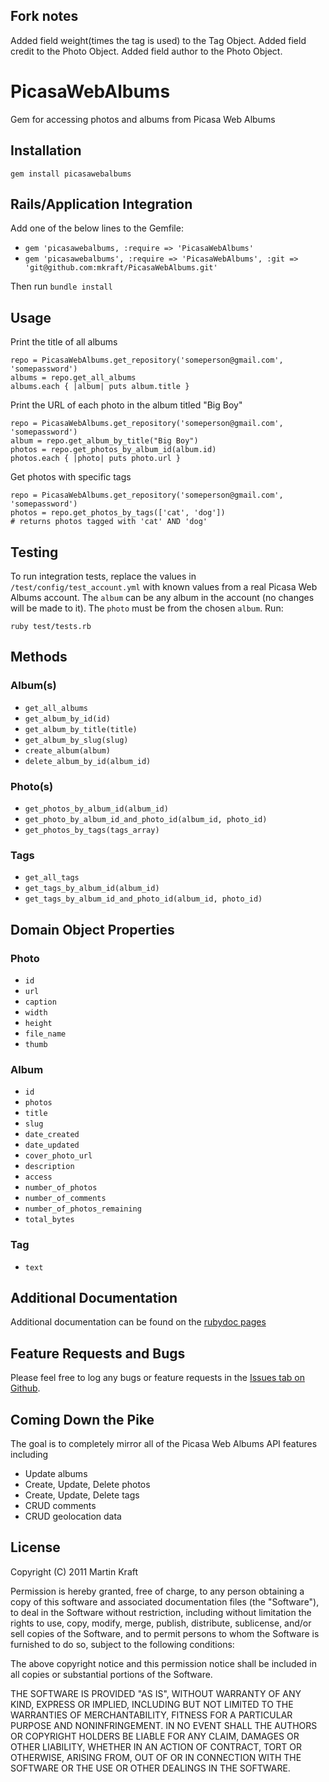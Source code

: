 Fork notes
----------

Added field weight(times the tag is used) to the Tag Object.
Added field credit to the Photo Object.
Added field author to the Photo Object.

PicasaWebAlbums
===============


Gem for accessing photos and albums from Picasa Web Albums

Installation
------------

	gem install picasawebalbums
	
Rails/Application Integration
-----------------------------

Add one of the below lines to the Gemfile:

- `gem 'picasawebalbums, :require => 'PicasaWebAlbums'`
- `gem 'picasawebalbums', :require => 'PicasaWebAlbums', :git => 'git@github.com:mkraft/PicasaWebAlbums.git'`

Then run `bundle install`

Usage
-----

Print the title of all albums

	repo = PicasaWebAlbums.get_repository('someperson@gmail.com', 'somepassword')
	albums = repo.get_all_albums
	albums.each { |album| puts album.title }

Print the URL of each photo in the album titled "Big Boy"

	repo = PicasaWebAlbums.get_repository('someperson@gmail.com', 'somepassword')
	album = repo.get_album_by_title("Big Boy")
	photos = repo.get_photos_by_album_id(album.id)
	photos.each { |photo| puts photo.url }

Get photos with specific tags

	repo = PicasaWebAlbums.get_repository('someperson@gmail.com', 'somepassword')
	photos = repo.get_photos_by_tags(['cat', 'dog'])
	# returns photos tagged with 'cat' AND 'dog'

Testing
-------

To run integration tests, replace the values in `/test/config/test_account.yml` with known values from a real Picasa Web Albums account. The `album` can be any album in the account (no changes will be made to it). The `photo` must be from the chosen `album`. Run:

	ruby test/tests.rb

Methods
-------

### Album(s)

- `get_all_albums`
- `get_album_by_id(id)`
- `get_album_by_title(title)`
- `get_album_by_slug(slug)`
- `create_album(album)`
- `delete_album_by_id(album_id)`

### Photo(s)

- `get_photos_by_album_id(album_id)`
- `get_photo_by_album_id_and_photo_id(album_id, photo_id)`
- `get_photos_by_tags(tags_array)`

### Tags

- `get_all_tags`
- `get_tags_by_album_id(album_id)`
- `get_tags_by_album_id_and_photo_id(album_id, photo_id)`

Domain Object Properties
------------------------

### Photo

- `id`
- `url`
- `caption`
- `width`
- `height`
- `file_name`
- `thumb`

### Album

- `id`
- `photos`
- `title`
- `slug`
- `date_created`
- `date_updated`
- `cover_photo_url`
- `description`
- `access`
- `number_of_photos`
- `number_of_comments`
- `number_of_photos_remaining`
- `total_bytes`

### Tag

- `text`

Additional Documentation
------------------------

Additional documentation can be found on the [rubydoc pages](http://rubydoc.info/gems/picasawebalbums)

Feature Requests and Bugs
-------------------------

Please feel free to log any bugs or feature requests in the [Issues tab on Github](https://github.com/mkraft/PicasaWebAlbums/issues).

Coming Down the Pike
--------------------

The goal is to completely mirror all of the Picasa Web Albums API features including

- Update albums
- Create, Update, Delete photos
- Create, Update, Delete tags
- CRUD comments
- CRUD geolocation data

License
-------

Copyright (C) 2011 Martin Kraft

Permission is hereby granted, free of charge, to any person obtaining a copy of
this software and associated documentation files (the "Software"), to deal in
the Software without restriction, including without limitation the rights to
use, copy, modify, merge, publish, distribute, sublicense, and/or sell copies
of the Software, and to permit persons to whom the Software is furnished to do
so, subject to the following conditions:

The above copyright notice and this permission notice shall be included in all
copies or substantial portions of the Software.

THE SOFTWARE IS PROVIDED "AS IS", WITHOUT WARRANTY OF ANY KIND, EXPRESS OR
IMPLIED, INCLUDING BUT NOT LIMITED TO THE WARRANTIES OF MERCHANTABILITY,
FITNESS FOR A PARTICULAR PURPOSE AND NONINFRINGEMENT. IN NO EVENT SHALL THE
AUTHORS OR COPYRIGHT HOLDERS BE LIABLE FOR ANY CLAIM, DAMAGES OR OTHER
LIABILITY, WHETHER IN AN ACTION OF CONTRACT, TORT OR OTHERWISE, ARISING FROM,
OUT OF OR IN CONNECTION WITH THE SOFTWARE OR THE USE OR OTHER DEALINGS IN THE
SOFTWARE.
